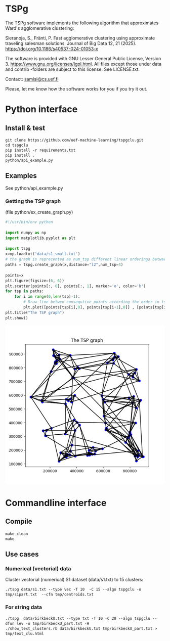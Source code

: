 
# TSPg

The TSPg software implements the following algorithm that approximates Ward's agglomerative clustering:

Sieranoja, S., Fränti, P. Fast agglomerative clustering using approximate traveling salesman solutions. Journal of Big Data 12, 21 (2025). https://doi.org/10.1186/s40537-024-01053-x

The software is provided with GNU Lesser General Public License, Version 3. https://www.gnu.org/licenses/lgpl.html. All files except those under data and contrib -folders are subject to this license. See LICENSE.txt.

Contact: samisi@cs.uef.fi

Please, let me know how the software works for you if you try it out.

# Python interface

## Install & test
```
git clone https://github.com/uef-machine-learning/tspgclu.git
cd tspgclu
pip install -r requirements.txt
pip install .
python/api_example.py
```

## Examples
See python/api_example.py

### Getting the TSP graph
(file python/ex_create_graph.py)
```py
#!/usr/bin/env python

import numpy as np
import matplotlib.pyplot as plt

import tspg
x=np.loadtxt('data/s1_small.txt')
# the graph is reprecented as num_tsp different linear orderings between the data points
paths = tspg.create_graph(x,distance="l2",num_tsp=4)

points=x
plt.figure(figsize=(6, 6))
plt.scatter(points[:, 0], points[:, 1], marker='o', color='b')
for tsp in paths:
	for i in range(0,len(tsp)-1):
		# Draw line betwen consequtive points according the order in tsp  
		plt.plot([points[tsp[i],0], points[tsp[i+1],0]] , [points[tsp[i],1], points[tsp[i+1],1]], 'k-')
plt.title("The TSP graph")
plt.show()
```
![tsp graph](https://raw.githubusercontent.com/uef-machine-learning/tspgclu/refs/heads/main/img/tsp_graph01.png)


# Commandline interface
## Compile

```
make clean
make
```

## Use cases

### Numerical (vectorial) data
Cluster vectorial (numerical) S1 dataset (data/s1.txt) to 15 clusters:
```
./tspg data/s1.txt --type vec -T 10  -C 15 --algo tspgclu -o tmp/s1part.txt  --cfn tmp/centroids.txt
```

### For string data
```
./tspg  data/birkbeckU.txt --type txt -T 10 -C 20 --algo tspgclu --dfun lev -o tmp/birkbeckU_part.txt -H
./show_text_clusters.rb data/birkbeckU.txt tmp/birkbeckU_part.txt > tmp/text_clu.html
```

